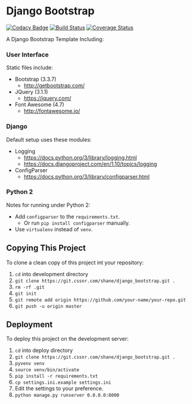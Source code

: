 # Django Bootstrap

[![Codacy Badge](https://api.codacy.com/project/badge/Grade/497db940dd304934abc4e7f554f261f5)](https://www.codacy.com/app/smashedr/django-bootstrap?utm_source=github.com&utm_medium=referral&utm_content=smashedr/django-bootstrap&utm_campaign=badger)
[![Build Status](https://travis-ci.org/smashedr/django-bootstrap.svg?branch=master)](https://travis-ci.org/smashedr/django-bootstrap) [![Coverage Status](https://coveralls.io/repos/github/smashedr/django-bootstrap/badge.svg?branch=master)](https://coveralls.io/github/smashedr/django-bootstrap?branch=master)

A Django Bootstrap Template Including:

### User Interface

Static files include:

- Bootstrap (3.3.7)
    - http://getbootstrap.com/
- JQuery (3.1.1)
    - https://jquery.com/
- Font Awesome (4.7)
    - http://fontawesome.io/

### Django

Default setup uses these modules:

- Logging
    - https://docs.python.org/3/library/logging.html
    - https://docs.djangoproject.com/en/1.10/topics/logging
- ConfigParser
    - https://docs.python.org/3/library/configparser.html

### Python 2

Notes for running under Python 2:

- Add `configparser` to the `requirements.txt`.
    - Or run `pip install configparser` manually.
- Use `virtualenv` instead of `venv`.

## Copying This Project

To clone a clean copy of this project int your repository:

1. `cd` into development directory
2. `git clone https://git.cssnr.com/shane/django_bootstrap.git .`
3. `rm -rf .git`
4. `git init`
5. `git remote add origin https://github.com/your-name/your-repo.git`
6. `git push -u origin master`

## Deployment

To deploy this project on the development server:

1. `cd` into deploy directory
2. `git clone https://git.cssnr.com/shane/django_bootstrap.git .`
3. `pyvenv venv`
4. `source venv/bin/activate`
5. `pip install -r requirements.txt`
6. `cp settings.ini.example settings.ini`
7. Edit the settings to your preference.
8. `python manage.py runserver 0.0.0.0:8000`
